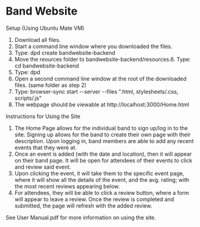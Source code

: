 # Band Website
Setup (Using Ubuntu Mate VM)
1. Download all files.
2. Start a command line window where you downloaded the files.
3. Type: dpd create bandwebsite-backend
4. Move the reources folder to bandwebsite-backend/resources.6. Type: cd bandwebsite-backend
5. Type: dpd
6. Open a second command line window at the root of the downloaded files. (same folder as step 2)
7. Type: browser-sync start --server --files ".html, stylesheets/.css, scripts/.js"
8. The webpage should be viewable at http://localhost:3000/Home.html

Instructions for Using the Site
1. The Home Page allows for the individual band to sign up/log in to the site. Signing up allows for the band to create their own page with their description. Upon logging in, band members are able to add any recent events that they were at.
2. Once an event is added (with the date and location), then it will appear on their band page. It will be open for attendees of their events to click and review said event. 
3. Upon clicking the event, it will take them to the specific event page, where it will show all the details of the event, and the avg. rating; with the most recent reviews appearing below.
4. For attendees, they will be able to click a review button, where a form will appear to leave a review. Once the review is completed and submitted, the page will refresh with the added review.

See User Manual.pdf for more information on using the site.